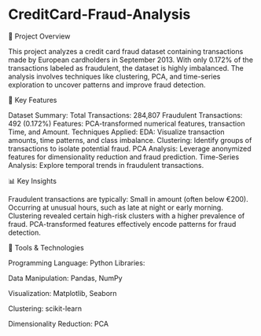 # CreditCard-Fraud-Analysis

📄 Project Overview

This project analyzes a credit card fraud dataset containing transactions made by European cardholders in September 2013. With only 0.172% of the transactions labeled as fraudulent, the dataset is highly imbalanced. The analysis involves techniques like clustering, PCA, and time-series exploration to uncover patterns and improve fraud detection.

🔑 Key Features

Dataset Summary:
Total Transactions: 284,807
Fraudulent Transactions: 492 (0.172%)
Features: PCA-transformed numerical features, transaction Time, and Amount.
Techniques Applied:
EDA: Visualize transaction amounts, time patterns, and class imbalance.
Clustering: Identify groups of transactions to isolate potential fraud.
PCA Analysis: Leverage anonymized features for dimensionality reduction and fraud prediction.
Time-Series Analysis: Explore temporal trends in fraudulent transactions.

📊 Key Insights

Fraudulent transactions are typically:
Small in amount (often below €200).
Occurring at unusual hours, such as late at night or early morning.
Clustering revealed certain high-risk clusters with a higher prevalence of fraud.
PCA-transformed features effectively encode patterns for fraud detection.

🚀 Tools & Technologies

Programming Language: Python
Libraries:

Data Manipulation: Pandas, NumPy

Visualization: Matplotlib, Seaborn

Clustering: scikit-learn

Dimensionality Reduction: PCA
